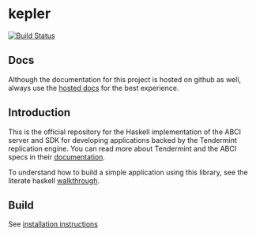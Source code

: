 # kepler

[![Build Status](https://travis-ci.com/f-o-a-m/kepler.svg?branch=master)](https://travis-ci.com/f-o-a-m/kepler)

## Docs
Although the documentation for this project is hosted on github as well, always use the [hosted docs](https://kepler.dev/) for the best experience.

## Introduction
This is the official repository for the Haskell implementation of the ABCI server and
SDK for developing applications backed by the Tendermint replication engine. You can
read more about Tendermint and the ABCI specs in their [documentation](https://tendermint.com/docs/spec/abci/).

To understand how to build a simple application using this library, see the literate haskell [walkthrough](https://github.com/f-o-a-m/kepler/blob/master/hs-abci-docs/nameservice/README.md).

## Build

See [installation instructions](https://github.com/f-o-a-m/kepler/blob/master/hs-abci-docs/doc/0020-Installation.md)
